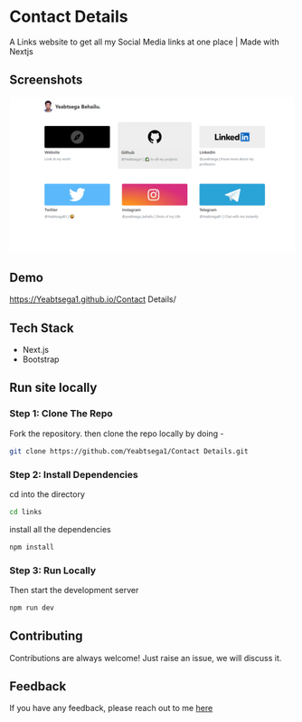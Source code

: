 # Contact Details

A Links website to get all my Social Media links at one place | Made with Nextjs

## Screenshots

![App Screenshot](./website.png)

## Demo

https://Yeabtsega1.github.io/Contact Details/

## Tech Stack

- Next.js
- Bootstrap

## Run site locally

### Step 1: Clone The Repo

Fork the repository. then clone the repo locally by doing -

```bash
git clone https://github.com/Yeabtsega1/Contact Details.git
```

### Step 2: Install Dependencies

cd into the directory

```bash
cd links
```

install all the dependencies

```bash
npm install
```

### Step 3: Run Locally

Then start the development server

```bash
npm run dev
```

## Contributing

Contributions are always welcome!
Just raise an issue, we will discuss it.

## Feedback

If you have any feedback, please reach out to me [here](https://yeab-portfolio.netlify.app/#contact)
